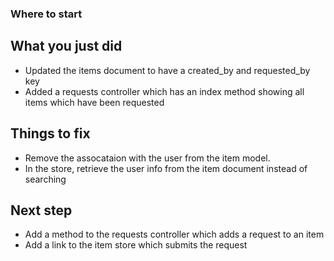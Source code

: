 ### Where to start

## What you just did
- Updated the items document to have a created_by and requested_by key
- Added a requests controller which has an index method showing all items which have been requested


## Things to fix
- Remove the assocataion with the user from the item model. 
- In the store, retrieve the user info from the item document instead of searching

## Next step
- Add a method to the requests controller which adds a request to an item
- Add a link to the item store which submits the request
